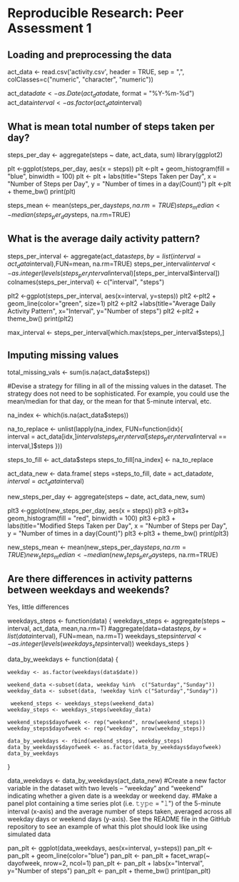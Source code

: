 # Reproducible Research: Peer Assessment 1


## Loading and preprocessing the data
act_data <- read.csv('activity.csv',  header = TRUE, sep = ",", colClasses=c("numeric", "character", "numeric"))

act_data$date <- as.Date(act_data$date, format = "%Y-%m-%d")
act_data$interval <- as.factor(act_data$interval)



## What is mean total number of steps taken per day?

steps_per_day <- aggregate(steps ~ date, act_data, sum)
library(ggplot2)


plt <-ggplot(steps_per_day, aes(x = steps)) 
plt <-plt + geom_histogram(fill = "blue", binwidth = 100) 
plt <- plt + labs(title="Steps Taken per Day", x = "Number of Steps per Day", y = "Number of times in a day(Count)") 
plt <-plt + theme_bw()
print(plt)

steps_mean   <- mean(steps_per_day$steps, na.rm=TRUE)
steps_median <- median(steps_per_day$steps, na.rm=TRUE)


## What is the average daily activity pattern?

steps_per_interval <- aggregate(act_data$steps,by = list(interval = act_data$interval),FUN=mean, na.rm=TRUE) 
steps_per_interval$interval <-as.integer(levels(steps_per_interval$interval)[steps_per_interval$interval]) 
colnames(steps_per_interval) <- c("interval", "steps")

plt2 <-ggplot(steps_per_interval, aes(x=interval, y=steps))
plt2 <-plt2 +  geom_line(color="green", size=1) 
plt2 <-plt2  +labs(title="Average Daily Activity Pattern", x="Interval", y="Number of steps")
plt2 <-plt2 + theme_bw()
print(plt2)

max_interval <- steps_per_interval[which.max(steps_per_interval$steps),]



## Imputing missing values

total_missing_vals <- sum(is.na(act_data$steps))

#Devise a strategy for filling in all of the missing values in the dataset. The strategy does not need to be sophisticated. For example, you could use the mean/median for that day, or the mean for that 5-minute interval, etc.

na_index <- which(is.na(act_data$steps)) 
 
na_to_replace <- unlist(lapply(na_index, FUN=function(idx){  
        interval = act_data[idx,]$interval
        steps_per_interval[steps_per_interval$interval == interval,]$steps  }))

steps_to_fill <- act_data$steps 
steps_to_fill[na_index] <- na_to_replace


act_data_new <- data.frame(
  steps =steps_to_fill,
  date = act_data$date,interval=act_data$interval) 


new_steps_per_day <- aggregate(steps ~ date, act_data_new, sum)  

plt3 <-ggplot(new_steps_per_day, aes(x = steps)) 
plt3 <-plt3+ geom_histogram(fill = "red", binwidth = 100) 
plt3 <-plt3 + labs(title="Modified Steps Taken per Day", x = "Number of Steps per Day", y = "Number of times in a day(Count)") 
plt3 <-plt3 + theme_bw() 
print(plt3)

new_steps_mean <- mean(new_steps_per_day$steps, na.rm=TRUE) 
new_steps_median <- median(new_steps_per_day$steps, na.rm=TRUE)

## Are there differences in activity patterns between weekdays and weekends?
Yes, little differences

weekdays_steps <- function(data) {
weekdays_steps <- aggregate(steps ~ interval, act_data, mean,na.rm=T) #aggregate(data=data$steps , by=list(data$interval), FUN=mean, na.rm=T)
weekdays_steps$interval <- as.integer(levels(weekdays_steps$interval))
weekdays_steps 
 }


data_by_weekdays <- function(data) { 
     
    
    weekday <- as.factor(weekdays(data$date))
  
    weekend_data <-subset(data, weekday %in%  c("Saturday","Sunday"))
    weekday_data <- subset(data, !weekday %in% c("Saturday","Sunday"))
   
     weekend_steps <- weekdays_steps(weekend_data)
    weekday_steps <- weekdays_steps(weekday_data)
    
    weekend_steps$dayofweek <- rep("weekend", nrow(weekend_steps))
    weekday_steps$dayofweek <- rep("weekday", nrow(weekday_steps))
    
    data_by_weekdays <- rbind(weekend_steps, weekday_steps)
    data_by_weekdays$dayofweek <- as.factor(data_by_weekdays$dayofweek)
    data_by_weekdays
}

data_weekdays <- data_by_weekdays(act_data_new) 
#Create a new factor variable in the dataset with two levels – “weekday” and “weekend” indicating whether a given date is a weekday or weekend day.
#Make a panel plot containing a time series plot (i.e. 𝚝𝚢𝚙𝚎 = "𝚕") of the 5-minute interval (x-axis) and the average number of steps taken, averaged across all weekday days or weekend days (y-axis). See the README file in the GitHub repository to see an example of what this plot should look like using simulated data

pan_plt <- ggplot(data_weekdays, aes(x=interval, y=steps)) 
pan_plt <- pan_plt   + geom_line(color="blue") 
pan_plt <- pan_plt   + facet_wrap(~ dayofweek, nrow=2, ncol=1) 
pan_plt <- pan_plt   + labs(x="Interval", y="Number of steps") 
pan_plt <- pan_plt   + theme_bw()
print(pan_plt)

